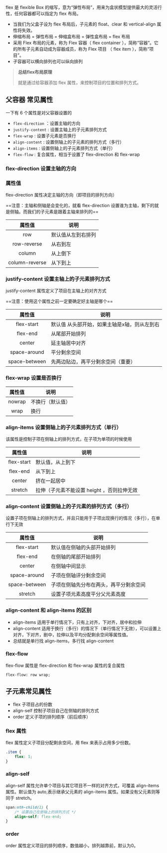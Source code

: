 flex 是 flexible Box 的缩写，意为“弹性布局”，用来为盒状模型提供最大的灵活行性，任何容器都可以指定为 flex 布局。

* 当我们为父盒子设为 flex 布局后，子元素的 float、clear 和 vertical-align 属性将失效。
* 伸缩布局 = 弹性布局 = 伸缩盒布局 = 弹性盒布局 = flex 布局
* 采用 Flex 布局的元素，称为 Flex 容器（ flex container ），简称“容器”。它的所有子元素自动成为容器成员，称为 Flex 项目 （ flex item ），简称“项目”。
* 子容器可以横向排列也可以纵向排列

> **总结flex布局原理** 
>
> 就是通过给容器添加 flex 属性，来控制项目的位置和排列方式。

## 父容器 常见属性

一下有 6  个属性是对父容器设置的

* `flex-direction` ：设置主轴的方向
* `justify-content` : 设置主轴上的子元素排列方式
* `flex-wrap` : 设置子元素是否换行
* `align-content` : 设置侧轴上的子元素的排列方式（多行）
* `align-items` : 设置侧轴上的子元素排列方式（单行）
* `flex-flow` : 复合属性，相当于设置了 flex-direction 和 flex-wrap 

### flex-direction 设置主轴的方向

### 属性值

flex-direction 属性决定主轴的方向（即项目的排列方向）

==注意：主轴和侧轴是会变化的，就看 flex-direction 设置谁为主轴，剩下的就是侧轴。而我们的子元素是跟着主轴来排列的==

|     属性值     | 说明               |
| :------------: | ------------------ |
|      row       | 默认值从左到右排列 |
|  row-reverse   | 从右到左           |
|     column     | 从上倒下           |
| column-reverse | 从下到上           |

### justify-content 设置主轴上的子元素排列方式

justify-content 属性定义了项目在主轴上的对齐方式

==注意：使用这个属性之前一定要确定好主轴是哪个==

|    属性值     | 说明                                         |
| :-----------: | -------------------------------------------- |
|  flex-start   | 默认值 从头部开始，如果主轴是x轴，则从左到右 |
|   flex-end    | 从尾部开始排列                               |
|    center     | 延主轴居中对齐                               |
| space-around  | 平分剩余空间                                 |
| space-between | 先两边贴边，再平分剩余空间（重要）           |

### flex-wrap 设置是否换行

| 属性值 | 说明             |
| :----: | ---------------- |
| nowrap | 不换行（默认值） |
|  wrap  | 换行             |

### align-items 设置侧轴上的子元素排列方式（单行）

该属性是控制子项在侧轴上的排列方式，在子项为单项的时候使用

|   属性值   | 说明                                       |
| :--------: | ------------------------------------------ |
| flex-start | 默认值，从上到下                           |
|  flex-end  | 从下到上                                   |
|   center   | 挤在一起居中                               |
|  stretch   | 拉伸（子元素不能设置 height ，否则拉伸无效 |

### align-content 设置侧轴上的子元素的排列方式（多行）

设置子项在侧轴上的排列方式，并且只能用于子项出现换行的情况（多行），在单行下无效

|    属性值     | 说明                                   |
| :-----------: | -------------------------------------- |
|  flex-start   | 默认值在侧轴的头部开始排列             |
|   flex-end    | 在侧轴的尾部开始排列                   |
|    center     | 在侧轴中间显示                         |
| space-around  | 子项在侧轴评分剩余空间                 |
| space-between | 子项在侧轴先分布在两头，再平分剩余空间 |
|    stretch    | 设置子项元素高度平分父元素高度         |

### align-content 和 align-items 的区别

* align-items 适用于单行情况下，只有上对齐，下对齐，居中和拉伸
* align-content 适用于换行（多行）的情况下（单行情况下无效），可以设置上对齐，下对齐，剧中，拉伸以及平均分配剩余空间等属性值。
* 总结就是单行找 align-items，多行找 align-content

### flex-flow

flex-flow 属性是 flex-direction 和 flex-wrap 属性的复合属性

`flex-flow: row wrap;`

## 子元素常见属性

* flex 子项目占的份数
* align-self 控制子项目自己在侧轴的排列方式
* order 定义子项的排列顺序（前后顺序）

### flex 属性

flex 属性定义子项目分配剩余空间，用 flex 来表示占用多少份数。

```css
.item {
    flex: 1;
}
```

### align-self

align-self 属性允许单个项目与其它项目不一样的对齐方式，可覆盖 align-items属性。默认值为 auto,表示继承父元素的 align-items 属性。如果没有父元素则等同于 stretch。

```css
span:nth-child(2) {
    /* 设置自己在册轴上的排列方式 */
    align-self: flex-end;
}
```

### order 

order 属性定义项目的排列顺序，数值越小，排列越靠前，默认为0。

